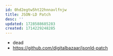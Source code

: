 ```yaml
---
id: 0hd2egtw5ht22hnnavlfnjw
title: JSON-LD Patch
desc: ''
updated: 1728588685283
created: 1714229248285
---
```


- dead
- https://github.com/digitalbazaar/jsonld-patch